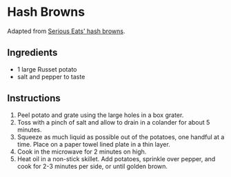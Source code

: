 # Hash Browns

Adapted from [Serious Eats' hash browns](http://www.seriouseats.com/recipes/2014/06/shredded-hash-browns-recipe.html).

## Ingredients

- 1 large Russet potato
- salt and pepper to taste

## Instructions

1. Peel potato and grate using the large holes in a box grater.
2. Toss with a pinch of salt and allow to drain in a colander for about 5 minutes.
3. Squeeze as much liquid as possible out of the potatoes, one handful at a time. Place on a paper towel lined plate in a thin layer.
4. Cook in the microwave for 2 minutes on high.
5. Heat oil in a non-stick skillet. Add potatoes, sprinkle over pepper, and cook for 2-3 minutes per side, or until golden brown.
